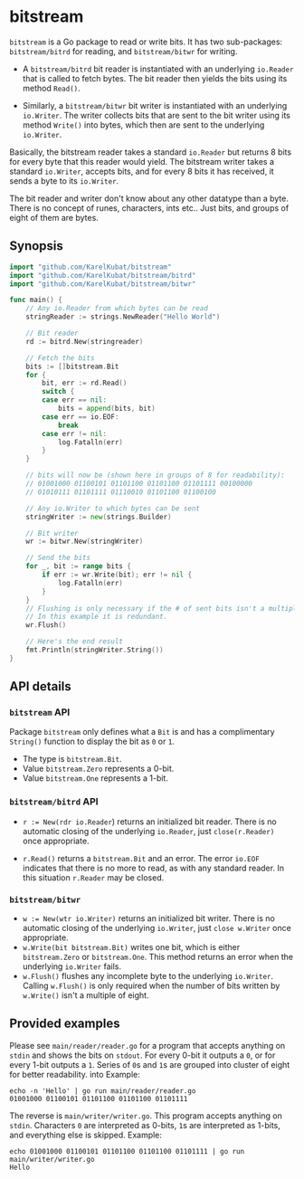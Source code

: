 # bitstream

<!-- toc -->
<!-- /toc -->

`bitstream` is a Go package to read or write bits. It has two sub-packages: `bitstream/bitrd` for reading, and `bitstream/bitwr` for writing.

- A `bitstream/bitrd` bit reader is instantiated with an underlying `io.Reader` that is called to fetch bytes. The bit reader then yields the bits using its method `Read()`.

- Similarly, a `bitstream/bitwr` bit writer is instantiated with an underlying `io.Writer`. The writer collects bits that are sent to the bit writer using its method `Write()` into bytes, which then are sent to the underlying `io.Writer`.

Basically, the bitstream reader takes a standard `io.Reader` but returns 8 bits for every byte that this reader would yield. The bitstream writer takes a standard `io.Writer`, accepts bits, and for every 8 bits it has received, it sends a byte to its `io.Writer`.

The bit reader and writer don't know about any other datatype than a byte. There is no concept of runes, characters, ints etc.. Just bits, and groups of eight of them are bytes.

## Synopsis

```go
import "github.com/KarelKubat/bitstream"
import "github.com/KarelKubat/bitstream/bitrd"
import "github.com/KarelKubat/bitstream/bitwr"

func main() {
    // Any io.Reader from which bytes can be read
    stringReader := strings.NewReader("Hello World")

    // Bit reader
    rd := bitrd.New(stringreader)

    // Fetch the bits
    bits := []bitstream.Bit
    for {
        bit, err := rd.Read()
        switch {
        case err == nil:
            bits = append(bits, bit)
        case err == io.EOF:
            break
        case err != nil:
            log.Fatalln(err)
        }
    }

    // bits will now be (shown here in groups of 8 for readability):
    // 01001000 01100101 01101100 01101100 01101111 00100000 
    // 01010111 01101111 01110010 01101100 01100100

    // Any io.Writer to which bytes can be sent
    stringWriter := new(strings.Builder)

    // Bit writer
    wr := bitwr.New(stringWriter)

    // Send the bits
    for _, bit := range bits {
        if err := wr.Write(bit); err != nil {
            log.Fatalln(err)
        }
    }
    // Flushing is only necessary if the # of sent bits isn't a multiple of 8.
    // In this example it is redundant.
    wr.Flush()

    // Here's the end result
    fmt.Println(stringWriter.String())
}
```

## API details

### `bitstream` API

Package `bitstream` only defines what a `Bit` is and has a complimentary `String()` function to display the bit as `0` or `1`.

- The type is `bitstream.Bit`.
- Value `bitstream.Zero` represents a 0-bit.
- Value `bitstream.One` represents a 1-bit.

### `bitstream/bitrd` API

- `r := New(rdr io.Reader`) returns an initialized bit reader. There is no automatic closing of the underlying `io.Reader`, just `close(r.Reader)` once appropriate.

- `r.Read()` returns a `bitstream.Bit` and an error. The error `io.EOF` indicates that there is no more to read, as with any standard reader. In this situation `r.Reader` may be closed.

### `bitstream/bitwr`

- `w := New(wtr io.Writer)` returns an initialized bit writer. There is no automatic closing of the underlying `io.Writer`, just `close w.Writer` once appropriate.
- `w.Write(bit bitstream.Bit)` writes one bit, which is either `bitstream.Zero` or `bitstream.One`. This method returns an error when the underlying `io.Writer` fails.
- `w.Flush()` flushes any incomplete byte to the underlying `io.Writer`. Calling `w.Flush()` is only required when the number of bits written by `w.Write()` isn't a multiple of eight.

## Provided examples

Please see `main/reader/reader.go` for a program that accepts anything on `stdin` and shows the bits on `stdout`. For every 0-bit it outputs a `0`, or for every 1-bit outputs a `1`. Series of `0`s and `1`s are grouped into cluster of eight for better readability. into Example:

```shell
echo -n 'Hello' | go run main/reader/reader.go
01001000 01100101 01101100 01101100 01101111
```

The reverse is `main/writer/writer.go`. This program accepts anything on `stdin`. Characters `0` are interpreted as 0-bits, `1`s are interpreted as 1-bits, and everything else is skipped. Example:

```shell
echo 01001000 01100101 01101100 01101100 01101111 | go run main/writer/writer.go
Hello
```